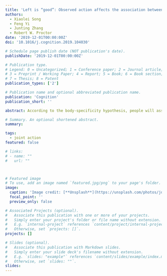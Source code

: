 ```yaml
---
title: 'Left is “good”: Observed action affects the association between horizontal space and affective valence'
authors:
  - Xiaolei Song
  - Feng Yi
  - Junting Zhang
  - Robert W. Proctor
date: '2019-12-01T00:00:00Z'
doi: '10.1016/j.cognition.2019.104030'

# Schedule page publish date (NOT publication's date).
publishDate: '2019-12-01T00:00:00Z'

# Publication type.
# Legend: 0 = Uncategorized; 1 = Conference paper; 2 = Journal article;
# 3 = Preprint / Working Paper; 4 = Report; 5 = Book; 6 = Book section;
# 7 = Thesis; 8 = Patent
publication_types: ['2']

# Publication name and optional abbreviated publication name.
publication: 'Cognition'
publication_short: ''

abstract: According to the body-specificity hypothesis, people will associate positive and negative emotional valence with the relative fluency of the left or right responding hand. Prior studies have shown that temporary changes in the fluency of the responding hand can influence the association of emotional valence with left or right, even under circumstances of action observation. But the reason why this change occurs is still controversial. The purpose of the present study was to replicate this finding and to identify the underlying mechanism. Experiment 1 duplicated a modified paradigm “Bob goes to the zoo” to verify the existence of space-valence association for Chinese right–handers. The results indicated that they had the same pattern of right-good/left-bad. However, after action training and observation in Experiment 2 that reduced the fluency of the right hand temporarily, both actors’ and observers’ space-valence associations were reversed as well. However, when observers’ potential motor capacities were constrained by binding their responding hands behind them (Experiment 3) or in front of them (Experiment 4), the observers associated the positive affect with their dominant right hand instead of the left hand in Experiment 3, whereas the observers in Experiment 4 still showed the same association pattern as the actors and the observers in Experiment 2. This study provides further evidence that the effect of alternative motor fluency on space-valence association in the observer is mainly modulated by the connection between the outcomes and space, with body posture also influencing the association.

# Summary. An optional shortened abstract.
summary: 

tags:
  - joint action
featured: false

# links:
# - name: ""
#   url: ""



# Featured image
# To use, add an image named `featured.jpg/png` to your page's folder.
image:
  caption: 'Image credit: [**Unsplash**](https://unsplash.com/photos/jdD8gXaTZsc)'
  focal_point: ''
  preview_only: false

# Associated Projects (optional).
#   Associate this publication with one or more of your projects.
#   Simply enter your project's folder or file name without extension.
#   E.g. `internal-project` references `content/project/internal-project/index.md`.
#   Otherwise, set `projects: []`.
projects: []

# Slides (optional).
#   Associate this publication with Markdown slides.
#   Simply enter your slide deck's filename without extension.
#   E.g. `slides: "example"` references `content/slides/example/index.md`.
#   Otherwise, set `slides: ""`.
slides:
---
```


